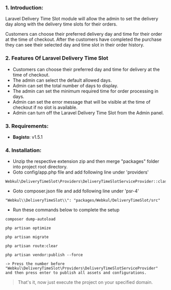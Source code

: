 ### 1. Introduction:

Laravel Delivery Time Slot module will allow the admin to set the delivery day along with the delivery time slots for their orders.

Customers can choose their preferred delivery day and time for their order at the time of checkout. After the customers have completed the purchase they can see their selected day and time slot in their order history.

### 2. Features Of Laravel Delivery Time Slot

* Customers can choose their preferred day and time for delivery at the time of checkout.
* The admin can select the default allowed days.
* Admin can set the total number of days to display.
* The admin can set the minimum required time for order processing in days.
* Admin can set the error message that will be visible at the time of checkout if no slot is  available.
* Admin can turn off the Laravel Delivery Time Slot from the Admin panel.


### 3. Requirements:

* **Bagisto**: v1.5.1

### 4. Installation:

* Unzip the respective extension zip and then merge "packages" folder into project root directory.
* Goto config/app.php file and add following line under 'providers'

~~~
Webkul\DeliveryTimeSlot\Providers\DeliveryTimeSlotServiceProvider::class
~~~

* Goto composer.json file and add following line under 'psr-4'

~~~
"Webkul\\DeliveryTimeSlot\\": "packages/Webkul/DeliveryTimeSlot/src"
~~~

* Run these commands below to complete the setup

~~~
composer dump-autoload
~~~
~~~
php artisan optimize
~~~
~~~
php artisan migrate
~~~
~~~
php artisan route:clear
~~~

~~~
php artisan vendor:publish --force

-> Press the number before "Webkul\DeliveryTimeSlot\Providers\DeliveryTimeSlotServiceProvider" and then press enter to publish all assets and configurations.
~~~

> That's it, now just execute the project on your specified domain.
